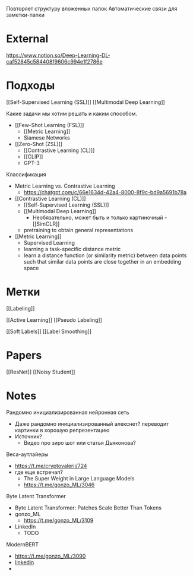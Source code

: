 
Повторяет структуру вложенных папок
Автоматические связи для заметки-папки


# External

https://www.notion.so/Deep-Learning-DL-caf52845c584408f9606c994e1f2786e

# Подходы

[[Self-Supervised Learning (SSL)]]
[[Multimodal Deep Learning]]

Какие задачи мы хотим решать и каким способом.
- [[Few-Shot Learning (FSL)]]
	- [[Metric Learning]]
	- Siamese Networks
- [[Zero-Shot (ZSL)]]
	- [[Contrastive Learning (CL)]]
	- [[CLIP]]
	- GPT-3

Классификация
- Metric Learning vs. Contrastive Learning
	- https://chatgpt.com/c/66e1634d-42a4-8000-8f9c-bd9a5691b78a
- [[Contrastive Learning (CL)]]
	- [[Self-Supervised Learning (SSL)]]
	- [[Multimodal Deep Learning]]
		- Необязательно, может быть и только картиночный - [[SimCLR]]
	- pretraining to obtain general representations
- [[Metric Learning]]
	- Supervised Learning
	- learning a task-specific distance metric
	- learn a distance function (or similarity metric) between data points such that similar data points are close together in an embedding space

# Метки

[[Labeling]]

[[Active Learning]]
[[Pseudo Labeling]]

[[Soft Labels]]
[[Label Smoothing]]


# Papers

[[ResNet]]
[[Noisy Student]]


# Notes

Рандомно инициализированная нейронная сеть
- Даже рандомно инициализированный алекснет? переводит картинки в хорошую репрезентацию
- Источник?
	- Видео про зиро шот или статья Дьяконова?

Веса-аутлайеры
- https://t.me/cryptovalerii/724
- где еще встречал?
	- The Super Weight in Large Language Models
	- https://t.me/gonzo_ML/3046

Byte Latent Transformer
- Byte Latent Transformer: Patches Scale Better Than Tokens
- gonzo_ML
	- https://t.me/gonzo_ML/3109
- LinkedIn
	- TODO


ModernBERT
- https://t.me/gonzo_ML/3090
- [linkedin](https://www.linkedin.com/feed/update/urn:li:activity:7275561231028039680?updateEntityUrn=urn%3Ali%3Afs_updateV2%3A%28urn%3Ali%3Aactivity%3A7275561231028039680%2CFEED_DETAIL%2CEMPTY%2CDEFAULT%2Cfalse%29)
- 